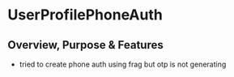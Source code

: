 # UserProfilePhoneAuth

## Overview, Purpose & Features

- tried to create phone auth using frag but otp is not generating
